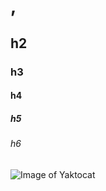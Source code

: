 # , 
## h2
### h3
#### h4
##### h5
###### h6
![Image of Yaktocat](https://octodex.github.com/images/yaktocat.png)
